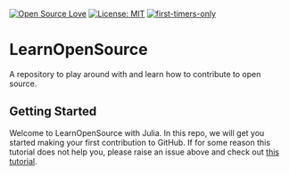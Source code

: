 [![Open Source Love](https://badges.frapsoft.com/os/v1/open-source.svg?v=103)](https://github.com/ellerbrock/open-source-badges/)
[![License: MIT](https://img.shields.io/badge/License-MIT-green.svg)](https://opensource.org/licenses/MIT)
[![first-timers-only](https://img.shields.io/badge/first--timers--only-friendly-blue.svg?style=flat-square)](https://www.firsttimersonly.com/)

# LearnOpenSource
A repository to play around with and learn how to contribute to open source. 

## Getting Started

Welcome to LearnOpenSource with Julia. In this repo, we will get you started making your first contribution to GitHub. If for some reason this tutorial does not help you, please raise an issue above and check out [this tutorial](https://github.com/firstcontributions/first-contributions/blob/master/README.md). 


